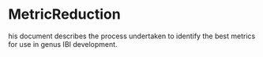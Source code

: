 # MetricReduction
his document describes the process undertaken to identify the best metrics for use in genus IBI development.
